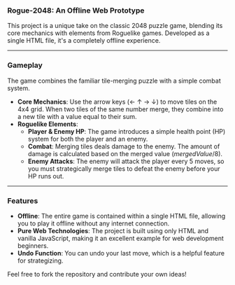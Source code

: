 ### Rogue-2048: An Offline Web Prototype

This project is a unique take on the classic 2048 puzzle game, blending its core mechanics with elements from Roguelike games. Developed as a single HTML file, it's a completely offline experience.

---

### Gameplay

The game combines the familiar tile-merging puzzle with a simple combat system.

* **Core Mechanics**: Use the arrow keys (← ↑ → ↓) to move tiles on the 4x4 grid. When two tiles of the same number merge, they combine into a new tile with a value equal to their sum.
* **Roguelike Elements**:
    * **Player & Enemy HP**: The game introduces a simple health point (HP) system for both the player and an enemy.
    * **Combat**: Merging tiles deals damage to the enemy. The amount of damage is calculated based on the merged value ($`mergedValue / 8`$).
    * **Enemy Attacks**: The enemy will attack the player every 5 moves, so you must strategically merge tiles to defeat the enemy before your HP runs out.

---

### Features

* **Offline**: The entire game is contained within a single HTML file, allowing you to play it offline without any internet connection.
* **Pure Web Technologies**: The project is built using only HTML and vanilla JavaScript, making it an excellent example for web development beginners.
* **Undo Function**: You can undo your last move, which is a helpful feature for strategizing.


Feel free to fork the repository and contribute your own ideas!
